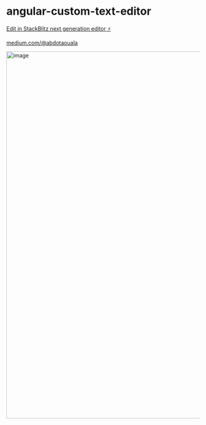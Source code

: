 # angular-custom-text-editor

[Edit in StackBlitz next generation editor ⚡️](https://stackblitz.com/~/github.com/abdotaouala/angular-custom-text-editot)


[medium.com/@abdotaouala](https://medium.com/@abdotaouala/creating-and-using-the-angular-17-custom-text-editor-38b32f77ef38)

<img width="959" alt="image" src="https://github.com/abdotaouala/angular-custom-text-editor/assets/16292164/2aceb7df-783c-428d-b391-6533e20b0eea">

